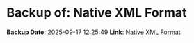 # Backup of: Native XML Format

**Backup Date**: 2025-09-17 12:25:49
**Link**: [Native XML Format](https://przemienniki.net/export/rxf.xml)
